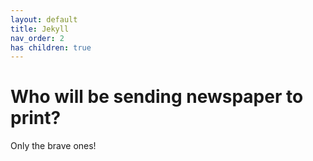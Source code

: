 ```yaml
---
layout: default
title: Jekyll
nav_order: 2
has children: true
---
```


# Who will be sending newspaper to print? 
Only the brave ones!